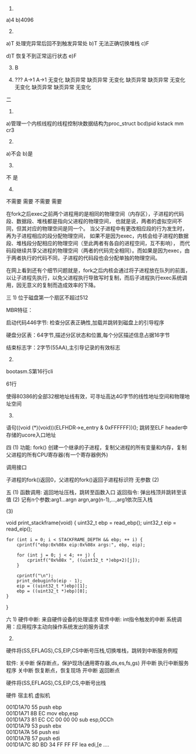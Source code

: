 1.
a)4
b)4096

2.
a)T
处理完异常后回不到触发异常处
b)T
无法正确切换堆栈
c)F

d)T
恢复不到正常运行状态
e)F


3. B

4. ??? 
A->1       A->1       无变化
缺页异常             缺页异常  无变化
缺页异常 缺页异常  无变化 无变化
缺页异常 缺页异常               无变化


二

1)
a)管理一个内核线程的线程控制块数据结构为proc_struct
bcd)pid kstack mm cr3

2)
a)不会
b)是

3)
不
是

4)
不需要
需要
不需要
需要

在fork之后exec之前两个进程用的是相同的物理空间（内存区），子进程的代码段、数据段、堆栈都是指向父进程的物理空间，
也就是说，两者的虚拟空间不同，但其对应的物理空间是同一个。
当父子进程中有更改相应段的行为发生时，再为子进程相应的段分配物理空间，
如果不是因为exec，内核会给子进程的数据段、堆栈段分配相应的物理空间（至此两者有各自的进程空间，互不影响），
而代码段继续共享父进程的物理空间（两者的代码完全相同）。而如果是因为exec，由于两者执行的代码不同，子进程的代码段也会分配单独的物理空间。      

在网上看到还有个细节问题就是，fork之后内核会通过将子进程放在队列的前面，以让子进程先执行，以免父进程执行导致写时复制，而后子进程执行exec系统调用，因无意义的复制而造成效率的下降。

三
1)
位于磁盘第一个扇区不超过512

MBR特征：

启动代码446字节: 检查分区表正确性,加载并跳转到磁盘上的引导程序

硬盘分区表：64字节,描述分区状态和位置,每个分区描述信息占据16字节

结束标志字：2字节(55AA),主引导记录的有效标志

2)
bootasm.S第16行cli

61行

使得80386的全部32根地址线有效，可寻址高达4G字节的线性地址空间和物理地址空间

3)
语句((void (*)(void))(ELFHDR->e_entry & 0xFFFFFF))();
跳转至ELF header中存储的ucore入口地址

四
(1)
功能:
fork() 创建一个继承的子进程，复制父进程的所有变量和内存，复制父进程的所有CPU寄存器(有一个寄存器例外)

调用接口

子进程的fork()返回0，父进程的fork()返回子进程标识符
无参数
(2)



五
(1)
函数调用: 返回地址压栈，跳转至函数入口
返回指令: 弹出栈顶并跳转至该值
(2)
记有n个参数:arg1...argn
argn,arg(n-1),...,arg1依次压入栈

(3)

void print_stackframe(void) {
    uint32_t ebp = read_ebp();
    uint32_t eip = read_eip();
    
    for (int i = 0; i < STACKFRAME_DEPTH && ebp; ++ i) {
        cprintf("ebp:0x%08x eip:0x%08x args:", ebp, eip);

        for (int j = 0; j < 4; ++ j) {
            cprintf("0x%08x ", ((uint32_t *)ebp+2)[j]);
        }

        cprintf("\n");
        print_debuginfo(eip - 1);
        eip = ((uint32_t *)ebp)[1];
        ebp = ((uint32_t *)ebp)[0];
    }
}





六
1)
硬件中断: 来自硬件设备的处理请求
软件中断: int指令触发的中断
系统调用：应用程序主动向操作系统发出的服务请求

2)
硬件将(SS,EFLAGS),CS,EIP,CS中断号压栈,切换堆栈，跳转到中断服务例程

软件:
关中断
保存断点，保护现场(通用寄存器,ds,es,fs,gs)
开中断
执行中断服务程序
关中断
恢复断点，恢复现场
开中断
返回断点

硬件将(SS,EFLAGS),CS,EIP,CS,中断号出栈

硬件 宿主机 虚拟机 







001D1A70 55               push        ebp    
001D1A71 8B EC            mov         ebp,esp   
001D1A73 81 EC CC 00 00 00 sub         esp,0CCh   
001D1A79 53               push        ebx    
001D1A7A 56               push        esi    
001D1A7B 57               push        edi    
001D1A7C 8D BD 34 FF FF FF lea         edi,[e
....
